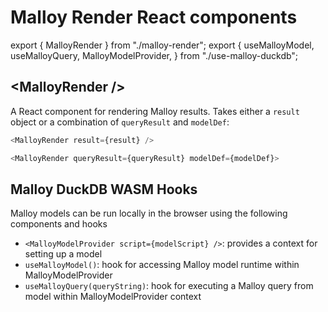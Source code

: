 # Malloy Render React components

export { MalloyRender } from "./malloy-render";
export {
useMalloyModel,
useMalloyQuery,
MalloyModelProvider,
} from "./use-malloy-duckdb";

## \<MalloyRender />

A React component for rendering Malloy results. Takes either a `result` object or a combination of `queryResult` and `modelDef`:

```javascript
<MalloyRender result={result} />

<MalloyRender queryResult={queryResult} modelDef={modelDef}>
```

## Malloy DuckDB WASM Hooks

Malloy models can be run locally in the browser using the following components and hooks

- `<MalloyModelProvider script={modelScript} />`: provides a context for setting up a model
- `useMalloyModel()`: hook for accessing Malloy model runtime within MalloyModelProvider
- `useMalloyQuery(queryString)`: hook for executing a Malloy query from model within MalloyModelProvider context
